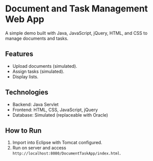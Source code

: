 # Document and Task Management Web App
A simple demo built with Java, JavaScript, jQuery, HTML, and CSS to manage documents and tasks.

## Features
- Upload documents (simulated).
- Assign tasks (simulated).
- Display lists.

## Technologies
- Backend: Java Servlet
- Frontend: HTML, CSS, JavaScript, jQuery
- Database: Simulated (replaceable with Oracle)

## How to Run
1. Import into Eclipse with Tomcat configured.
2. Run on server and access `http://localhost:8080/DocumentTaskApp/index.html`.
